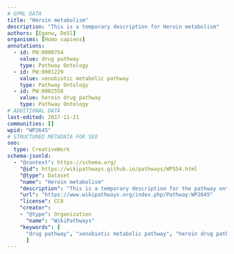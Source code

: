 ```yaml
---
# GPML DATA
title: "Heroin metabolism"
description: "This is a temporary description for Heroin metabolism"
authors: [Egonw, DeSl]
organisms: [Homo sapiens]
annotations:
  - id: PW:0000754
    value: drug pathway
    type: Pathway Ontology
  - id: PW:0001229
    value: xenobiotic metabolic pathway
    type: Pathway Ontology
  - id: PW:0002558
    value: heroin drug pathway
    type: Pathway Ontology
# ADDITIONAL DATA
last-edited: 2017-11-21
communities: []
wpid: "WP2645"
# STRUCTURED METADATA FOR SEO
seo:
  type: CreativeWork
schema-jsonld:
  - "@context": https://schema.org/
    "@id": https://wikipathways.github.io/pathways/WP554.html
    "@type": Dataset
    "name": "Heroin metabolism"
    "description": "This is a temporary description for the pathway entitled: Heroin metabolism"
    "url": "https://www.wikipathways.org/index.php/Pathway:WP2645"
    "license": CC0
    "creator":
    - "@type": Organization
      "name": "WikiPathways"
    "keywords": [
      "drug pathway", "xenobiotic metabolic pathway", "heroin drug pathway",
      ]
---
```

